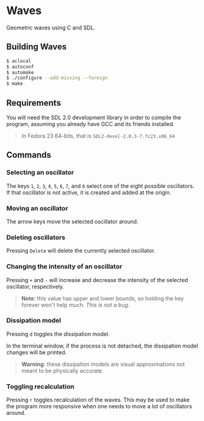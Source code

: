 # Waves

Geometric waves using C and SDL.

## Building Waves

```bash
$ aclocal
$ autoconf
$ automake
$ ./configure --add-missing --foreign
$ make
```

## Requirements

You will need the SDL 2.0 development library in order to compile the program,
assuming you already have GCC and its friends installed.

> In Fedora 23 64-bits, that is `SDL2-devel-2.0.3-7.fc23.x86_64`

## Commands

### Selecting an oscillator

The keys `1`, `2`, `3`, `4`, `5`, `6`, `7`, and `8` select one of the eight
possible oscillators. If that oscillator is not active, it is created and added
at the origin.

### Moving an oscillator

The arrow keys move the selected oscillator around.

### Deleting oscillators

Pressing `Delete` will delete the currently selected oscillator.

### Changing the intensity of an oscillator

Pressing `+` and `-` will increase and decrease the intensity
of the selected oscillator, respectively.

> **Note**: this value has upper and lower bounds, so holding the key forever won't
> help much. *This is not a bug*.

### Dissipation model

Pressing `d` toggles the dissipation model.

In the terminal window, if the process is not detached, the dissipation model
changes will be printed.

> **Warning**: these dissipation models are visual approximations not meant to be
> physically accurate.

### Toggling recalculation

Pressing `r` toggles recalculation of the waves. This may be used to make the
program more responsive when one needs to move a lot of oscillators around.
